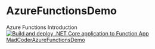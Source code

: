 # AzureFunctionsDemo
Azure Functions Introduction
[![Build and deploy .NET Core application to Function App MadCoderAzureFunctionsDemo](https://github.com/madcoderBubt/AzureFunctionsDemo/actions/workflows/MadCoderAzureFunctionsDemo.yml/badge.svg?branch=master)](https://github.com/madcoderBubt/AzureFunctionsDemo/actions/workflows/MadCoderAzureFunctionsDemo.yml)

